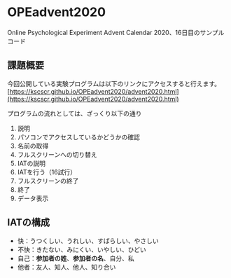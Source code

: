 # OPEadvent2020
Online Psychological Experiment Advent Calendar 2020、16日目のサンプルコード

## 課題概要
今回公開している実験プログラムは以下のリンクにアクセスすると行えます。
[https://kscscr.github.io/OPEadvent2020/advent2020.html](https://kscscr.github.io/OPEadvent2020/advent2020.html)

プログラムの流れとしては、ざっくり以下の通り
1. 説明
2. パソコンでアクセスしているかどうかの確認
3. 名前の取得
4. フルスクリーンへの切り替え
5. IATの説明
6. IATを行う（16試行）
7. フルスクリーンの終了
8. 終了
9. データ表示


## IATの構成
- 快：うつくしい、うれしい、すばらしい、やさしい
- 不快：きたない、みにくい、いやしい、ひどい
- 自己：<strong>参加者の姓</strong>、<strong>参加者の名</strong>、自分、私
- 他者：友人、知人、他人、知り合い
